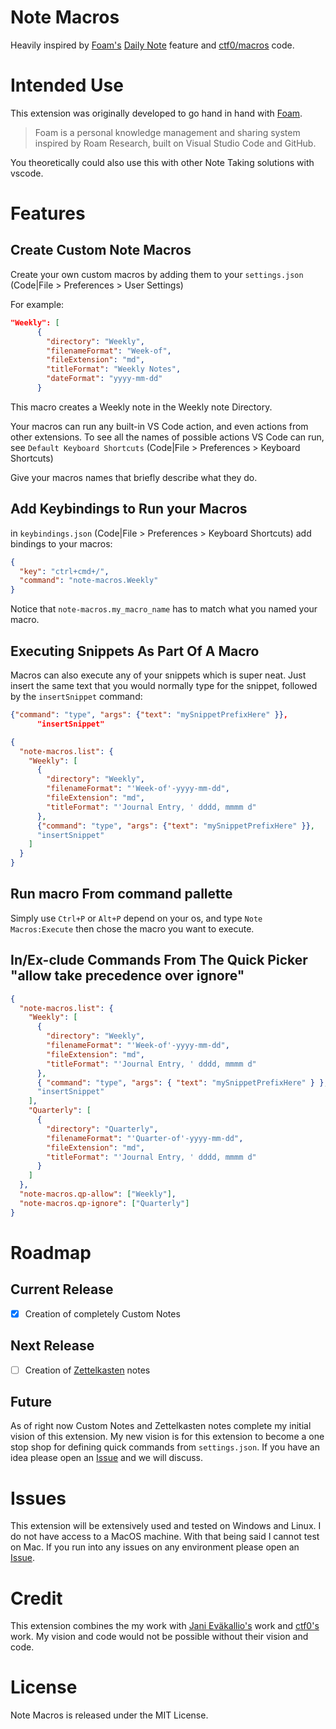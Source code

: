 # Note Macros

Heavily inspired by [Foam's](https://foambubble.github.io/foam/) [Daily Note](https://foambubble.github.io/foam/daily-notes) feature and [ctf0/macros](https://github.com/ctf0/macros) code.

# Intended Use

This extension was originally developed to go hand in hand with [Foam](https://foambubble.github.io/foam/).

>Foam is a personal knowledge management and sharing system inspired by Roam Research, built on Visual Studio Code and GitHub.

You theoretically could also use this with other Note Taking solutions with vscode.

# Features

## Create Custom Note Macros

Create your own custom macros by adding them to your `settings.json` (Code|File > Preferences > User Settings)

For example:

```json
"Weekly": [
      {
        "directory": "Weekly",
        "filenameFormat": "Week-of",
        "fileExtension": "md",
        "titleFormat": "Weekly Notes",
        "dateFormat": "yyyy-mm-dd"
      }
```

This macro creates a Weekly note in the Weekly note Directory.

Your macros can run any built-in VS Code action, and even actions from other extensions.
To see all the names of possible actions VS Code can run, see `Default Keyboard Shortcuts` (Code|File > Preferences > Keyboard Shortcuts)

Give your macros names that briefly describe what they do.

## Add Keybindings to Run your Macros

in `keybindings.json` (Code|File > Preferences > Keyboard Shortcuts) add bindings to your macros:

```json
{
  "key": "ctrl+cmd+/",
  "command": "note-macros.Weekly"
}
```

Notice that `note-macros.my_macro_name` has to match what you named your macro.

## Executing Snippets As Part Of A Macro

Macros can also execute any of your snippets which is super neat. Just insert the same text that you would normally type for the snippet, followed by the `insertSnippet` command:

```json
{"command": "type", "args": {"text": "mySnippetPrefixHere" }},
      "insertSnippet" 
```

```json
{
  "note-macros.list": {
    "Weekly": [
      {
        "directory": "Weekly",
        "filenameFormat": "'Week-of'-yyyy-mm-dd",
        "fileExtension": "md",
        "titleFormat": "'Journal Entry, ' dddd, mmmm d"
      },
      {"command": "type", "args": {"text": "mySnippetPrefixHere" }},
      "insertSnippet"  
    ]
  }
}
```

## Run macro From command pallette

Simply use `Ctrl+P` or `Alt+P` depend on your os, and type `Note Macros:Execute` then chose the macro you want to execute.

## In/Ex-clude Commands From The Quick Picker "allow take precedence over ignore"

```json
{
  "note-macros.list": {
    "Weekly": [
      {
        "directory": "Weekly",
        "filenameFormat": "'Week-of'-yyyy-mm-dd",
        "fileExtension": "md",
        "titleFormat": "'Journal Entry, ' dddd, mmmm d"
      },
      { "command": "type", "args": { "text": "mySnippetPrefixHere" } },
      "insertSnippet"
    ],
    "Quarterly": [
      {
        "directory": "Quarterly",
        "filenameFormat": "'Quarter-of'-yyyy-mm-dd",
        "fileExtension": "md",
        "titleFormat": "'Journal Entry, ' dddd, mmmm d"
      }
    ]
  },
  "note-macros.qp-allow": ["Weekly"],
  "note-macros.qp-ignore": ["Quarterly"]
}
```
# Roadmap

## Current Release
- [x] Creation of completely Custom Notes

## Next Release

- [ ] Creation of [Zettelkasten](https://zettelkasten.de/posts/overview/) notes

## Future

As of right now Custom Notes and Zettelkasten notes complete my initial vision of this extension. My new vision is for this extension to become a one stop shop for defining quick commands from `settings.json`. If you have an idea please open an [Issue](https://github.com/kneely/note-macros/issues) and we will discuss.

# Issues

This extension will be extensively used and tested on Windows and Linux. I do not have access to a MacOS machine. With that being said I cannot test on Mac. If you run into any issues on any environment please open an [Issue](https://github.com/kneely/note-macros/issues).

# Credit

This extension combines the my work with [Jani Eväkallio's](https://github.com/jevakallio) work and [ctf0's](https://github.com/ctf0) work. My vision and code would not be possible without their vision and code.

# License

Note Macros is released under the MIT License.